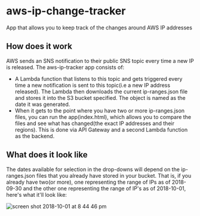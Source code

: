 
# aws-ip-change-tracker
App that allows you to keep track of the changes around AWS IP addresses

## How does it work
AWS sends an SNS notification to their public SNS topic every time a new IP is released. The aws-ip-tracker app consists of:
- A Lambda function that listens to this topic and gets triggered every time a new notification is sent to this topic(i.e a new IP address released). The Lambda then downloads the current ip-ranges.json file and stores it into the S3 bucket specified. The object is named as the date it was generated.
- When it gets to the point where you have two or more ip-ranges.json files, you can run the app(index.html), which allows you to compare the files and see what has changed(the exact IP addresses and their regions). This is done via API Gateway and a second Lambda function as the backend. 

## What does it look like
The dates available for selection in the drop-downs will depend on the ip-ranges.json files that you already have stored in your bucket. That is, if you already have two(or more), one representing the range of IPs as of 2018-09-30 and the other one representing the range of IP's as of 2018-10-01, here's what it'll look like:

![screen shot 2018-10-01 at 8 44 46 pm](https://user-images.githubusercontent.com/14941621/46308814-e6b4d600-c5ba-11e8-884f-30def1fd7c0e.png)
